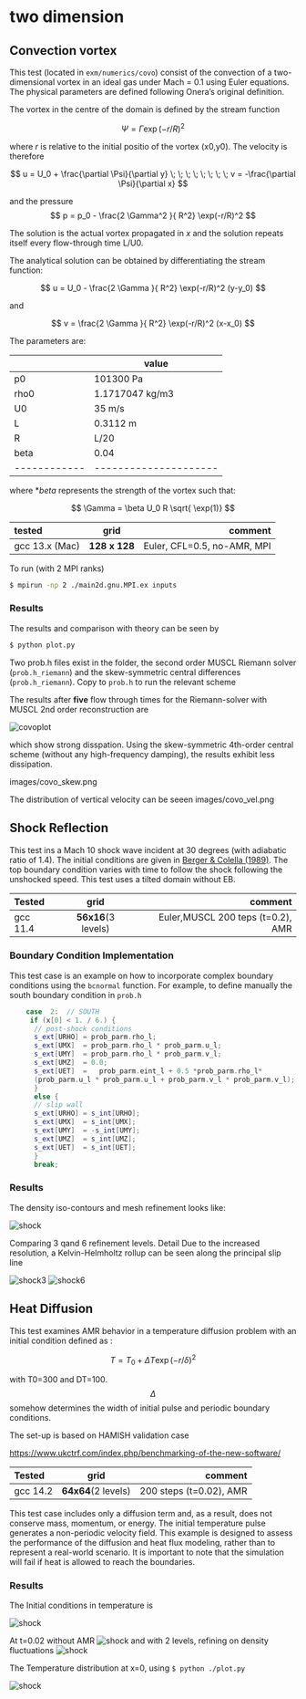 # two dimension

## Convection vortex

This test (located in ```exm/numerics/covo```) consist of the convection of a two-dimensional vortex in an ideal gas under Mach = 0.1 using Euler equations. The physical parameters are defined following Onera’s original definition.

The vortex in the centre of the domain is defined by the stream function

$$
\Psi =  \Gamma \exp(-r/R)^2
$$

where *r* is relative to the initial positio of the vortex (x0,y0).
The velocity is therefore

$$
u = U_0 + \frac{\partial \Psi}{\partial y}   \; \; \; \; \; \; \; \;  v = -\frac{\partial \Psi}{\partial x} 
$$

and the pressure
$$
p =  p_0 - \frac{2 \Gamma^2 }{ R^2} \exp(-r/R)^2
$$

The solution is the actual vortex propagated in *x* and the solution repeats itself every flow-through time  L/U0.

The analytical solution can be obtained by differentiating the stream function:

$$
u = U_0  -  \frac{2 \Gamma }{ R^2} \exp(-r/R)^2 (y-y_0)
$$

and

$$
v =   \frac{2 \Gamma }{ R^2} \exp(-r/R)^2 (x-x_0)
$$


The parameters are:

|            | value               |
|------------|---------------------|
| p0         | 101300  Pa          |
| rho0       |  1.1717047 kg/m3    |
| U0         | 35  m/s             |
| L          | 0.3112  m           |
| R          | L/20                |
| beta       | 0.04                |
|------------|---------------------|

where **beta* represents the strength of the vortex such that:

$$
\Gamma =  \beta U_0 R \sqrt{ \exp(1)}
$$



tested       |      grid     | comment
:----------- |:-------------:| -----------:
gcc 13.x (Mac)       | **128 x 128**        |  Euler, CFL=0.5, no-AMR, MPI

To run (with 2 MPI ranks)
```bash
$ mpirun -np 2 ./main2d.gnu.MPI.ex inputs
```

### Results

The results and comparison with theory can be seen by

```bash
$ python plot.py
```

Two prob.h files exist in the folder, the second order MUSCL Riemann solver (```prob.h_riemann```) and the skew-symmetric central differences (```prob.h_riemann```). Copy to ```prob.h``` to run the relevant scheme

The results after **five** flow through times for the Riemann-solver with MUSCL 2nd order reconstruction are

![covoplot](images/covo.png)

which show strong disspation.
Using the skew-symmetric 4th-order central scheme (without any high-frequency damping), the results exhibit less dissipation.

images/covo_skew.png

The distribution of vertical velocity can be seeen
images/covo_vel.png 


## Shock Reflection


This test ins a Mach 10 shock wave incident at 30 degrees (with adiabatic ratio of 1.4).
 The initial conditions are given in [Berger & Colella (1989)](https://doi.org/10.1016/0021-9991(89)90035-1). The top boundary condition varies with time to follow the shock following the
unshocked speed. This test uses a tilted domain without EB.

Tested       |          grid | comment
:----------- |:-------------:| -----------:
gcc 11.4     | **56x16**(3 levels)        |  Euler,MUSCL 200 teps (t=0.2), AMR


### Boundary Condition Implementation

This test case is an example on how to incorporate complex boundary conditions using the ```bcnormal``` function. For example, to define manually the south boundary condition
in `prob.h`

```cpp
    case  2:  // SOUTH
     if (x[0] < 1. / 6.) {
      // post-shock conditions
      s_ext[URHO] = prob_parm.rho_l;
      s_ext[UMX]  = prob_parm.rho_l * prob_parm.u_l;
      s_ext[UMY]  = prob_parm.rho_l * prob_parm.v_l;
      s_ext[UMZ]  = 0.0;
      s_ext[UET]  =   prob_parm.eint_l + 0.5 *prob_parm.rho_l*
      (prob_parm.u_l * prob_parm.u_l + prob_parm.v_l * prob_parm.v_l);
      }
      else {
      // slip wall
      s_ext[URHO] = s_int[URHO];
      s_ext[UMX]  = s_int[UMX];
      s_ext[UMY]  = -s_int[UMY];
      s_ext[UMZ]  = s_int[UMZ];
      s_ext[UET]  = s_int[UET];
      }
      break;
```

### Results
The density iso-contours and mesh refinement looks like:

![shock](images/shock_reflec.png)

Comparing 3 qand 6 refinement levels. Detail
 Due to the increased resolution, a  Kelvin-Helmholtz rollup can be seen along the principal slip line

![shock3](images/shock3.png)
![shock6](images/shock6.png)


## Heat Diffusion

This test examines AMR behavior in a temperature diffusion problem with an initial condition defined as :

$$
T =  T_0 + \Delta T  \exp(-r/\delta)^2
$$

with T0=300 and DT=100. $$\Delta$$ somehow determines the width
of initial pulse and periodic boundary conditions.

The set-up is based on HAMISH validation case

https://www.ukctrf.com/index.php/benchmarking-of-the-new-software/



Tested       |          grid | comment
:----------- |:-------------:| -----------:
gcc 14.2     | **64x64**(2 levels)        |   200 steps (t=0.02), AMR

This test case includes only a diffusion term and, as a result, does not conserve mass, momentum, or energy. The initial temperature pulse generates a non-periodic velocity field. This example is designed to assess the performance of the diffusion and heat flux modeling, rather than to represent a real-world scenario. It is important to note that the simulation will fail if heat is allowed to reach the boundaries.

### Results
The Initial conditions in temperature is

![shock](images/exm_diff_0.png)

At t=0.02 without AMR
![shock](images/exm_diff_noAMR.png)
and with 2 levels, refining on density fluctuations
![shock](images/exm_diff_AMR.png)


The Temperature distribution at x=0, using ```$ python ./plot.py``` 


![shock](images/exm_diff_T.png)





